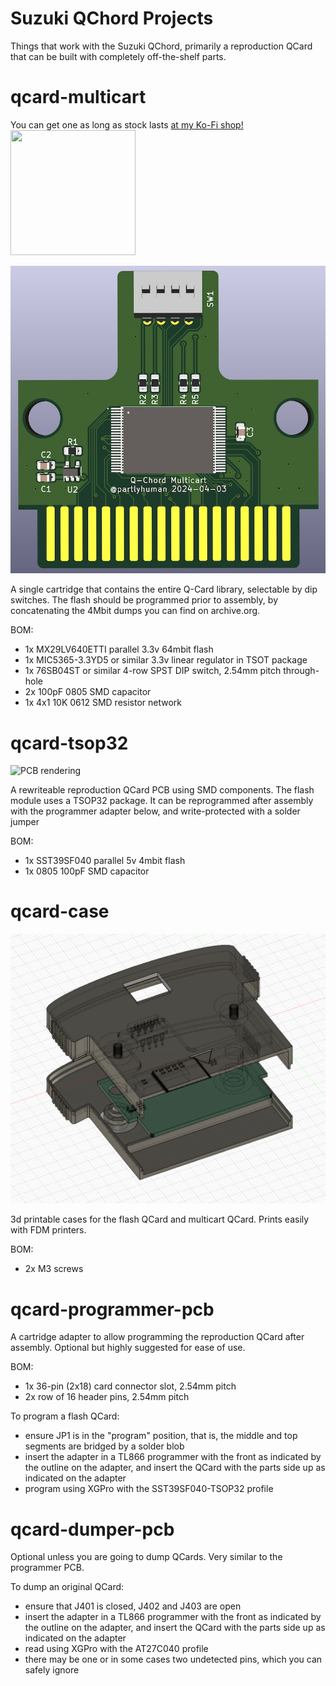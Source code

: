 # Suzuki QChord Projects

Things that work with the Suzuki QChord, primarily a reproduction QCard that can be built with completely off-the-shelf parts.

# qcard-multicart

You can get one as long as stock lasts <a href="https://ko-fi.com/s/ca15ec594a">at my Ko-Fi shop!</a>
<br>
<a href="https://ko-fi.com/s/ca15ec594a"><img width="200" height="200" src="https://media0.giphy.com/media/ORCsWmFCkQ4KOZCWE7/200.gif"></a>


![PCB rendering](docs/multicart-front_proc.jpg)

A single cartridge that contains the entire Q-Card library, selectable by dip switches. The flash should be programmed prior to assembly, by concatenating the 4Mbit dumps you can find on archive.org.


BOM:

* 1x MX29LV640ETTI parallel 3.3v 64mbit flash
* 1x MIC5365-3.3YD5 or similar 3.3v linear regulator in TSOT package
* 1x 76SB04ST or similar 4-row SPST DIP switch, 2.54mm pitch through-hole
* 2x 100pF 0805 SMD capacitor
* 1x 4x1 10K 0612 SMD resistor network

# qcard-tsop32

![PCB rendering](docs/screenshot-pcb.png)

A rewriteable reproduction QCard PCB using SMD components. The flash module uses a TSOP32 package. It can be reprogrammed after assembly with the programmer adapter below, and write-protected with a solder jumper

BOM:

* 1x SST39SF040 parallel 5v 4mbit flash
* 1x 0805 100pF SMD capacitor

# qcard-case

![Case rendering](docs/screenshot-case.png)

3d printable cases for the flash QCard and multicart QCard. Prints easily with FDM printers.

BOM:

* 2x M3 screws

# qcard-programmer-pcb

A cartridge adapter to allow programming the reproduction QCard after assembly. Optional but highly suggested for ease of use.

BOM:

* 1x 36-pin (2x18) card connector slot, 2.54mm pitch
* 2x row of 16 header pins, 2.54mm pitch

To program a flash QCard:

* ensure JP1 is in the "program" position, that is, the middle and top segments are bridged by a solder blob
* insert the adapter in a TL866 programmer with the front as indicated by the outline on the adapter, and insert the QCard with the parts side up as indicated on the adapter
* program using XGPro with the SST39SF040-TSOP32 profile

# qcard-dumper-pcb

Optional unless you are going to dump QCards. Very similar to the programmer PCB.

To dump an original QCard:

* ensure that J401 is closed, J402 and J403 are open
* insert the adapter in a TL866 programmer with the front as indicated by the outline on the adapter, and insert the QCard with the parts side up as indicated on the adapter
* read using XGPro with the AT27C040 profile
* there may be one or in some cases two undetected pins, which you can safely ignore

